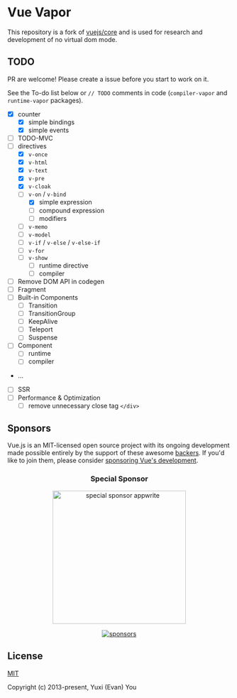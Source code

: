 # Vue Vapor

This repository is a fork of [vuejs/core](https://github.com/vuejs/core) and is used for research and development of no virtual dom mode.

## TODO

PR are welcome! Please create a issue before you start to work on it.

See the To-do list below or `// TODO` comments in code (`compiler-vapor` and `runtime-vapor` packages).

- [x] counter
  - [x] simple bindings
  - [x] simple events
- [ ] TODO-MVC
- [ ] directives
  - [x] `v-once`
  - [x] `v-html`
  - [x] `v-text`
  - [x] `v-pre`
  - [x] `v-cloak`
  - [ ] `v-on` / `v-bind`
    - [x] simple expression
    - [ ] compound expression
    - [ ] modifiers
  - [ ] `v-memo`
  - [ ] `v-model`
  - [ ] `v-if` / `v-else` / `v-else-if`
  - [ ] `v-for`
  - [ ] `v-show`
    - [ ] runtime directive
    - [ ] compiler
- [ ] Remove DOM API in codegen
- [ ] Fragment
- [ ] Built-in Components
  - [ ] Transition
  - [ ] TransitionGroup
  - [ ] KeepAlive
  - [ ] Teleport
  - [ ] Suspense
- [ ] Component
  - [ ] runtime
  - [ ] compiler
- ...
- [ ] SSR
- [ ] Performance & Optimization
  - [ ] remove unnecessary close tag `</div>`

## Sponsors

Vue.js is an MIT-licensed open source project with its ongoing development made possible entirely by the support of these awesome [backers](https://github.com/vuejs/core/blob/main/BACKERS.md). If you'd like to join them, please consider [ sponsoring Vue's development](https://vuejs.org/sponsor/).

<p align="center">
  <h3 align="center">Special Sponsor</h3>
</p>

<p align="center">
  <a target="_blank" href="https://github.com/appwrite/appwrite">
  <img alt="special sponsor appwrite" src="https://sponsors.vuejs.org/images/appwrite.svg" width="300">
  </a>
</p>

<p align="center">
  <a target="_blank" href="https://vuejs.org/sponsor/#current-sponsors">
    <img alt="sponsors" src="https://sponsors.vuejs.org/sponsors.svg?v3">
  </a>
</p>

## License

[MIT](https://opensource.org/licenses/MIT)

Copyright (c) 2013-present, Yuxi (Evan) You
